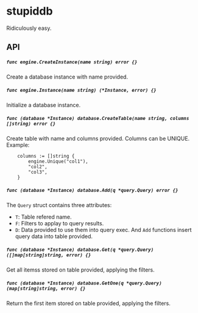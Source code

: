 # stupiddb
Ridiculously easy.

## API

##### ```func engine.CreateInstance(name string) error {}```
Create a database instance with name provided.

##### ```func engine.Instance(name string) (*Instance, error) {}```
Initialize a database instance.

##### ```func (database *Instance) database.CreateTable(name string, columns []string) error {}``` 
Create table with name and columns provided. Columns can be UNIQUE.
Example:
```
	columns := []string {
		engine.Unique("col1"),
		"col2",
		"col3",
	}
```

##### ```func (database *Instance) database.Add(q *query.Query) error {}```
The ```Query``` struct contains three attributes:
* ```T```: Table refered name.
* ```F```: Filters to applay to query results.
* ```D```: Data provided to use them into query exec.
And ```Add``` functions insert query data into table provided.

##### ```func (database *Instance) database.Get(q *query.Query) ([]map[string]string, error) {}```
Get all itemss stored on table provided, applying the filters.

##### ```func (database *Instance) database.GetOne(q *query.Query) (map[string]string, error) {}```
Return the first item stored on table provided, applying the filters.
